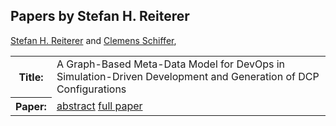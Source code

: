 ## Papers by Stefan H. Reiterer
<table><a href="/proceedings/authors/StefanH.Reiterer">Stefan H. Reiterer</a> and <a href="/proceedings/authors/ClemensSchiffer">Clemens Schiffer</a>, </td>
</tr>
<tr><th>Title:</th>
<td>A Graph-Based Meta-Data Model for DevOps in Simulation-Driven Development and Generation of DCP Configurations</td></tr></tr>
<tr><th>Paper:</th>
<td><a href="/abstracts/abstract_5B_3">abstract</a> <a href="/proceedings/papers/Modelica2021session5B_paper3.pdf">full paper</a></td>
</tr>
</table>